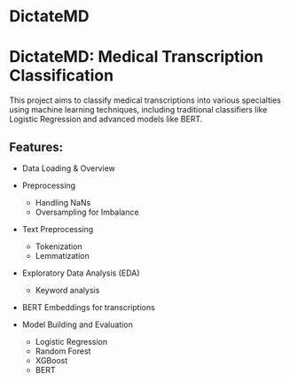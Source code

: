 # DictateMD

# DictateMD: Medical Transcription Classification
This project aims to classify medical transcriptions into various specialties using machine learning techniques, including traditional classifiers like Logistic Regression and advanced models like BERT.

## Features:
* Data Loading & Overview

* Preprocessing 
  * Handling NaNs
  * Oversampling for Imbalance
* Text Preprocessing
  * Tokenization
  * Lemmatization
* Exploratory Data Analysis (EDA)
  * Keyword analysis
* BERT Embeddings for transcriptions
* Model Building and Evaluation
  * Logistic Regression
  * Random Forest
  * XGBoost
  * BERT

